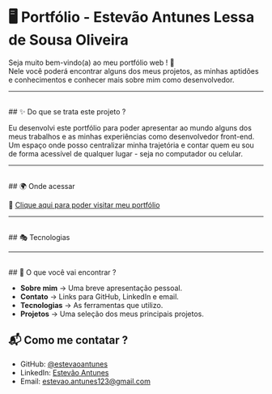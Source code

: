 # 🖥️ Portfólio - Estevão Antunes Lessa de Sousa Oliveira

Seja muito bem-vindo(a) ao meu portfólio web ! 🤚<br>
Nele você poderá encontrar alguns dos meus projetos, as minhas aptidões e conhecimentos e conhecer mais sobre mim como desenvolvedor.

---
<br>
## ✨ Do que se trata este projeto ? 

Eu desenvolvi este portfólio para poder apresentar ao mundo alguns dos meus trabalhos e as minhas experiências como desenvolvedor front-end.<br>
Um espaço onde posso centralizar minha trajetória e contar quem eu sou de forma acessível de qualquer lugar - seja no computador ou celular.

---
<br>
## 🌍 Onde acessar 

🔗 [Clique aqui para poder visitar meu portfólio]()

---
<br>
## 🎭 Tecnologias



---
<br>
## 📌 O que você vai encontrar ?

- **Sobre mim** → Uma breve apresentação pessoal.<br>
- **Contato** → Links para GitHub, LinkedIn e email. <br> 
- **Tecnologias** → As ferramentas que utilizo.<br>  
- **Projetos** → Uma seleção dos meus principais projetos.  

## 📬 Como me contatar ?

- GitHub: [@estevaoantunes](https://github.com/estevaoantunes)<br>
- LinkedIn: [Estevão Antunes](https://linkedin.com/in/estevao-antunes)<br>
- Email: [estevao.antunes123@gmail.com](mailto:estevao.antunes123@gmail.com)<br>
<br>
